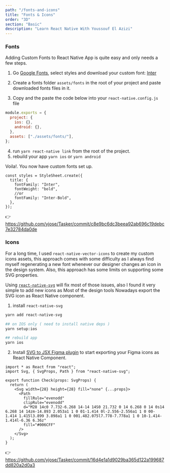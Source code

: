 ```yaml
---
path: "/fonts-and-icons"
title: "Fonts & Icons"
order: "3D"
section: "Basic"
description: "Learn React Native With Youssouf El Azizi"
---
```


### Fonts

Adding Custom Fonts to React Native App is quite easy and only needs a few steps.

1. Go [Google Fonts](https://fonts.google.com/), select styles and download your custom font: [Inter](https://fonts.google.com/specimen/Inter?query=Inter&sidebar.open=true&selection.family=Inter:wght@400;700)

2. Create a fonts folder `assets/fonts` in the root of your project and paste downloaded fonts files in it.

3. Copy and the paste the code below into your `react-native.config.js` file

```js
module.exports = {
  project: {
    ios: {},
    android: {},
  },
  assets: ["./assets/fonts/"],
};
```

4. run `yarn react-native link` from the root of the project.
5. rebuild your app `yarn ios` or `yarn android`

Voila!. You now have custom fonts set up.

```tsx
const styles = StyleSheet.create({
  title: {
    fontFamily: "Inter",
    fontWeight: "bold",
    //or
    fontFamily: "Inter-Bold",
  },
});
```

👉 https://github.com/yjose/Tasker/commit/c8e9bc6dc3beea92ab696c19debc7e32784da0de

### Icons

For a long time, I used `react-native-vector-icons` to create my custom icons assets, this approach comes with some difficulty as I always find myself regenerating a new font whenever our designer changes an icon in the design system. Also, this approach has some limits on supporting some SVG properties.

Using [`react-native-svg`](https://github.com/react-native-svg/react-native-svg) will fix most of those issues, also I found it very simple to add new icons as Most of the design tools Nowadays export the SVG icon as React Native component.

1. install `react-native-svg`

```bash
yarn add react-native-svg

## on IOS only ( need to install native deps )
yarn setup:ios

## rebuild app
yarn ios

```

2. Install [SVG to JSX Figma plugin](https://www.figma.com/community/plugin/749818562498396194/SVG-to-JSX) to start exporting your Figma icons as React Native Component.

```tsx
import * as React from "react";
import Svg, { SvgProps, Path } from "react-native-svg";

export function Check(props: SvgProps) {
  return (
    <Svg width={28} height={28} fill="none" {...props}>
      <Path
        fillRule="evenodd"
        clipRule="evenodd"
        d="M28 14c0 7.732-6.268 14-14 14S0 21.732 0 14 6.268 0 14 0s14 6.268 14 14zm-14.893 2.053a1 1 0 01-1.414 0l-2.556-2.556a1 1 0 00-1.414 1.415l3.899 3.898a1 1 0 001.482.075l7.778-7.778a1 1 0 10-1.414-1.414l-6.36 6.36z"
        fill="#006CFF"
      />
    </Svg>
  );
}
```

👉 https://github.com/yjose/Tasker/commit/16d4e1a1d9029ba365d122a199687dd820a2d0a3
